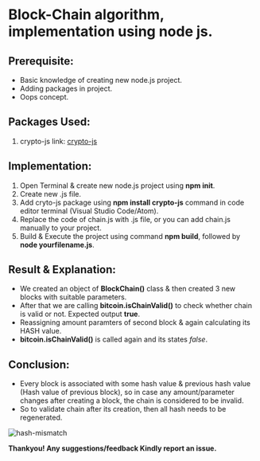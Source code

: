 # Block-Chain algorithm, implementation using node js.

## Prerequisite:
* Basic knowledge of creating new node.js project.
* Adding packages in project.
* Oops concept.

## Packages Used:
1) crypto-js 
link: [crypto-js](https://www.npmjs.com/package/crypto-js)

## Implementation:
1) Open Terminal & create new node.js project using **npm init**.
2) Create new .js file.
3) Add cryto-js package using **npm install crypto-js** command in code editor terminal (Visual Studio Code/Atom).
4) Replace the code of chain.js with .js file, or you can add chain.js manually to your project.
5) Build & Execute the project using command **npm build**, followed by **node yourfilename.js**.

## Result & Explanation:
* We created an object of **BlockChain()** class & then created 3 new blocks with suitable parameters.
* After that we are calling **bitcoin.isChainValid()** to check whether chain is valid or not. Expected output **true**.
* Reassigning amount paramters of second block & again calculating its HASH value.
* **bitcoin.isChainValid()** is called again and its states *false*.

## Conclusion:
* Every block is associated with some hash value & previous hash value (Hash value of previous block), so in case any amount/parameter changes after creating a block, the chain is considered to be invalid.
* So to validate chain after its creation, then all hash needs to be regenerated.

![hash-mismatch](https://user-images.githubusercontent.com/24712232/39403461-6f5fafde-4b9a-11e8-8b24-c18d9ff7d050.png)


**Thankyou!
Any suggestions/feedback Kindly report an issue.**
